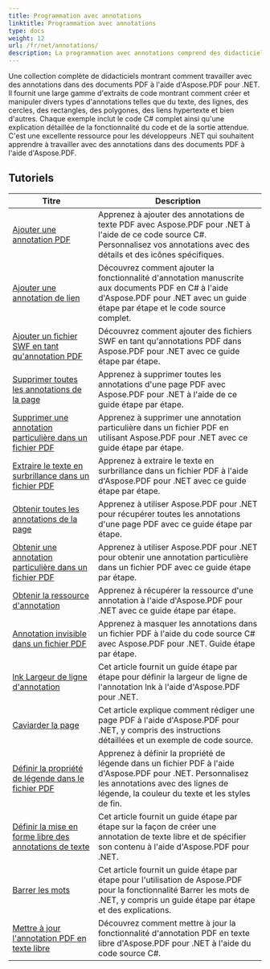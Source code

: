 ```yaml
---
title: Programmation avec annotations
linktitle: Programmation avec annotations
type: docs
weight: 12
url: /fr/net/annotations/
description: La programmation avec annotations comprend des didacticiels API et des extraits de code d'Aspose.PDF pour .NET qui incluent l'ajout d'annotations, la suppression d'annotations, l'obtention d'informations sur les annotations, etc.
---
```

Une collection complète de didacticiels montrant comment travailler avec des annotations dans des documents PDF à l'aide d'Aspose.PDF pour .NET. Il fournit une large gamme d'extraits de code montrant comment créer et manipuler divers types d'annotations telles que du texte, des lignes, des cercles, des rectangles, des polygones, des liens hypertexte et bien d'autres. Chaque exemple inclut le code C# complet ainsi qu'une explication détaillée de la fonctionnalité du code et de la sortie attendue. C'est une excellente ressource pour les développeurs .NET qui souhaitent apprendre à travailler avec des annotations dans des documents PDF à l'aide d'Aspose.PDF.

## Tutoriels
| Titre | Description |
| --- | --- | 
| [Ajouter une annotation PDF](./addannotation/) | Apprenez à ajouter des annotations de texte PDF avec Aspose.PDF pour .NET à l'aide de ce code source C#. Personnalisez vos annotations avec des détails et des icônes spécifiques. |  
| [Ajouter une annotation de lien](./addlnkannotation/) | Découvrez comment ajouter la fonctionnalité d'annotation manuscrite aux documents PDF en C# à l'aide d'Aspose.PDF pour .NET avec un guide étape par étape et le code source complet. |  
| [Ajouter un fichier SWF en tant qu'annotation PDF](./addswffileasannotation/) | Découvrez comment ajouter des fichiers SWF en tant qu'annotations PDF dans Aspose.PDF pour .NET avec ce guide étape par étape. |  
| [Supprimer toutes les annotations de la page](./deleteallannotationsfrompage/) | Apprenez à supprimer toutes les annotations d'une page PDF avec Aspose.PDF pour .NET à l'aide de ce guide étape par étape. |  
| [Supprimer une annotation particulière dans un fichier PDF](./deleteparticularannotation/) | Apprenez à supprimer une annotation particulière dans un fichier PDF en utilisant Aspose.PDF pour .NET avec ce guide étape par étape. |  
| [Extraire le texte en surbrillance dans un fichier PDF](./extracthighlightedtext/) | Apprenez à extraire le texte en surbrillance dans un fichier PDF à l'aide d'Aspose.PDF pour .NET avec ce guide étape par étape. |  
| [Obtenir toutes les annotations de la page](./getallannotationsfrompage/) | Apprenez à utiliser Aspose.PDF pour .NET pour récupérer toutes les annotations d'une page PDF avec ce guide étape par étape. |  
| [Obtenir une annotation particulière dans un fichier PDF](./getparticularannotation/) | Apprenez à utiliser Aspose.PDF pour .NET pour obtenir une annotation particulière dans un fichier PDF avec ce guide étape par étape.  |  
| [Obtenir la ressource d'annotation](./getresourceofannotation/) | Apprenez à récupérer la ressource d'une annotation à l'aide d'Aspose.PDF pour .NET avec ce guide étape par étape.  |  
| [Annotation invisible dans un fichier PDF](./invisibleannotation/) | Apprenez à masquer les annotations dans un fichier PDF à l'aide du code source C# avec Aspose.PDF pour .NET. Guide étape par étape. |  
| [lnk Largeur de ligne d'annotation](./lnkannotationlinewidth/) | Cet article fournit un guide étape par étape pour définir la largeur de ligne de l'annotation lnk à l'aide d'Aspose.PDF pour .NET. |  
| [Caviarder la page](./redactpage/) | Cet article explique comment rédiger une page PDF à l'aide d'Aspose.PDF pour .NET, y compris des instructions détaillées et un exemple de code source. |  
| [Définir la propriété de légende dans le fichier PDF](./setcalloutproperty/) | Apprenez à définir la propriété de légende dans un fichier PDF à l'aide d'Aspose.PDF pour .NET. Personnalisez les annotations avec des lignes de légende, la couleur du texte et les styles de fin. |  
| [Définir la mise en forme libre des annotations de texte](./setfreetextannotationformatting/) | Cet article fournit un guide étape par étape sur la façon de créer une annotation de texte libre et de spécifier son contenu à l'aide d'Aspose.PDF pour .NET. |  
| [Barrer les mots](./strikeoutwords/) | Cet article fournit un guide étape par étape pour l'utilisation de Aspose.PDF pour la fonctionnalité Barrer les mots de .NET, y compris un guide étape par étape et des explications. |  
| [Mettre à jour l'annotation PDF en texte libre](./updatefreetextannotation/) | Découvrez comment mettre à jour la fonctionnalité d'annotation PDF en texte libre d'Aspose.PDF pour .NET à l'aide du code source C#. |  